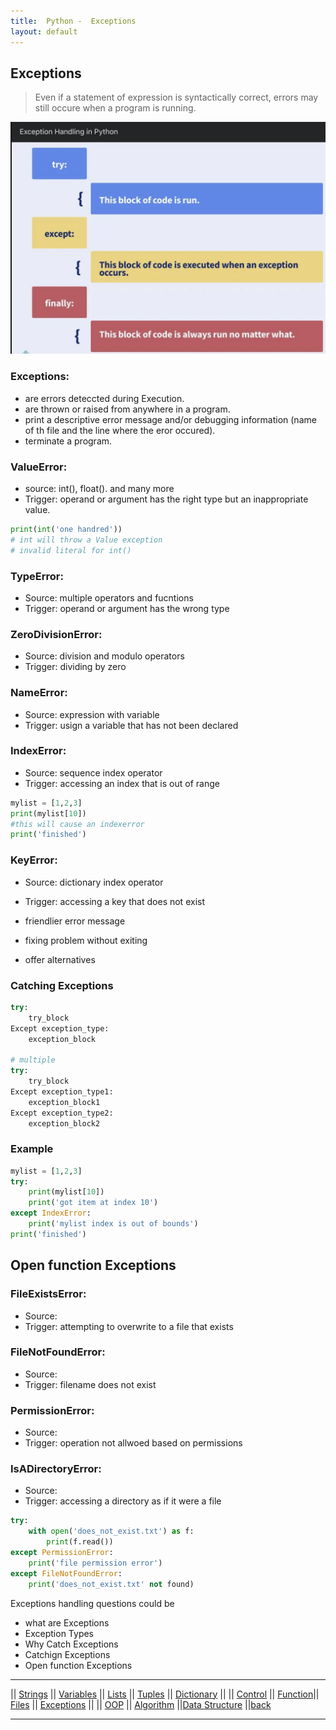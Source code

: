 ```yaml
---
title:  Python -  Exceptions 
layout: default
---
```


## Exceptions 
> Even if a statement of expression is syntactically correct, errors may still occure when a program is running.

![Image of exception handling structure](./exceptionHandling.png "exceptionHandling")

### Exceptions: 
* are errors deteccted during Execution.
* are thrown or raised from anywhere in a program.
* print a descriptive error message and/or debugging information (name of th file and the line where the eror occured).
* terminate a program.

### ValueError: 

* source: int(), float(). and many more
* Trigger: operand or argument has the right type but an inappropriate value. 

```python
print(int('one handred'))
# int will throw a Value exception
# invalid literal for int()
```

### TypeError:

* Source: multiple operators and fucntions
* Trigger: operand or argument has the wrong type

### ZeroDivisionError:

* Source: division and modulo operators
* Trigger: dividing by zero

### NameError:

* Source: expression with variable
* Trigger: usign a variable that has not been declared

### IndexError:

* Source: sequence index operator
* Trigger: accessing an index that is out of range

```python
mylist = [1,2,3]
print(mylist[10])
#this will cause an indexerror
print('finished')
```

### KeyError:

* Source: dictionary index operator
* Trigger: accessing a key that does not exist

* friendlier error message
* fixing problem without exiting
* offer alternatives

### Catching Exceptions

```python
try:
    try_block
Except exception_type:
    exception_block

# multiple
try:
    try_block
Except exception_type1:
    exception_block1
Except exception_type2:
    exception_block2
```

### Example

```python
mylist = [1,2,3]
try:
    print(mylist[10])
    print('got item at index 10')
except IndexError:
    print('mylist index is out of bounds')
print('finished')
```

## Open function Exceptions

### FileExistsError:

* Source: 
* Trigger: attempting to overwrite to a file that exists

### FileNotFoundError:

* Source: 
* Trigger: filename does not exist

### PermissionError:

* Source: 
* Trigger: operation not allwoed based on permissions

### IsADirectoryError:

* Source: 
* Trigger: accessing a directory as if it were a file

```python
try:
    with open('does_not_exist.txt') as f:
        print(f.read())
except PermissionError:
    print('file permission error')
except FileNotFoundError:
    print('does_not_exist.txt' not found)
```

Exceptions handling questions could be
* what are Exceptions
* Exception Types
* Why Catch Exceptions
* Catchign Exceptions
* Open function Exceptions

---

|| [Strings](./strings.html) || [Variables](./variables.html) || [Lists](./lists.html) || [Tuples](./tuples.html) || [Dictionary](./dictionary.html) ||
|| [Control](./control.html) || [Function](./function.html)|| [Files](./files.html) || [Exceptions](./exceptions.html) ||
|| [OOP](./oop.html) || [Algorithm](./algorithm.html) ||[Data Structure](./datastructure.html) ||[back](./index.html)

---
